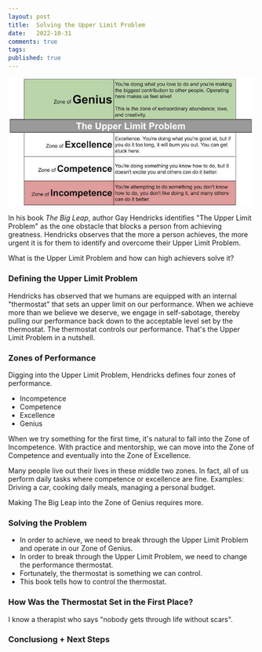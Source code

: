 ```yaml
---
layout: post
title:  Solving the Upper Limit Problem
date:   2022-10-31
comments: true
tags: 
published: true
---
```

<a href="/images/Zones_Solving_the_Upper_Limit_Problem.png"><img src="/images/Zones_Solving_the_Upper_Limit_Problem.png" align="center" width="500" padding="20" alt="The Big Leap by Gay Hendricks - Upper Limit Problem Chart" title="The Big Leap by Gay Hendricks - Upper Limit Problem Chart" /></a>

In his book _The Big Leap_, author Gay Hendricks identifies "The Upper Limit Problem" as the one obstacle that blocks a person from achieving greatness. Hendricks observes that the more a person achieves, the more urgent it is for them to identify and overcome their Upper Limit Problem.

What is the Upper Limit Problem and how can high achievers solve it?

<!--more-->

### Defining the Upper Limit Problem

Hendricks has observed that we humans are equipped with an internal "thermostat" that sets an upper limit on our performance. When we achieve more than we believe we deserve, we engage in self-sabotage, thereby pulling our performance back down to the acceptable level set by the thermostat. The thermostat controls our performance. That's the Upper Limit Problem in a nutshell.

### Zones of Performance

Digging into the Upper Limit Problem, Hendricks defines four zones of performance.

* Incompetence
* Competence
* Excellence
* Genius

When we try something for the first time, it's natural to fall into the Zone of Incompetence. With practice and mentorship, we can move into the Zone of Competence and eventually into the Zone of Excellence.

Many people live out their lives in these middle two zones. In fact, all of us perform daily tasks where competence or excellence are fine. Examples: Driving a car, cooking daily meals, managing a personal budget.

Making The Big Leap into the Zone of Genius requires more.


### Solving the Problem

* In order to achieve, we need to break through the Upper Limit Problem and operate in our Zone of Genius.
* In order to break through the Upper Limit Problem, we need to change the performance thermostat.
* Fortunately, the thermostat is something we can control.
* This book tells how to control the thermostat.

### How Was the Thermostat Set in the First Place?

I know a therapist who says "nobody gets through life without scars". 




### Conclusiong + Next Steps



 
